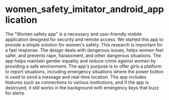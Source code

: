 <h1>women_safety_imitator_android_application</h1>
The "Women safety app" is a necessary and user-friendly mobile application designed for security and remote access. We started this app to provide a simple solution for women's safety. This research is important for a fast response. The design deals with dangerous issues, helps women feel safer, and prevents rape, harassment, and other dangerous situations. The app helps maintain gender equality and reduce crime against women by providing a safe environment. The app's purpose is to offer girls a platform to report situations, including emergency situations where the power button is used to send a message and real-time location. The app includes features such as connections to various institutions, and if the app is destroyed, it still works in the background with emergency keys that buzz for alerts.
